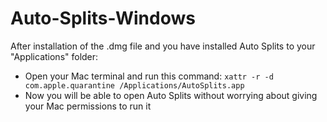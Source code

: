 # Auto-Splits-Windows

After installation of the .dmg file and you have installed Auto Splits to your "Applications" folder:

- Open your Mac terminal and run this command: `xattr -r -d com.apple.quarantine /Applications/AutoSplits.app`
- Now you will be able to open Auto Splits without worrying about giving your Mac permissions to run it
